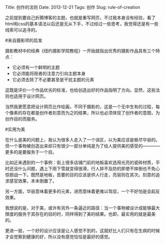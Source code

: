 Title: 创作的法则
Date: 2013-12-21
Tags: 创作
Slug: rule-of-creation

之前提到要自己折腾博客的主题，也就是重写网页，不过我本身没有经验，看了html和css的基本语法以后还是无从下手，不过经过一些思考，我觉得还是有一些线索可以追寻的。

#来自摄影师的启发

摄影教材中的经典《纽约摄影学院教程》一开始就指出优秀的摄影作品具有三个特点：

- 它必须有一个鲜明的主题
- 它必须能将观者的注意力引向主题本身
- 它必须去除了不必要甚至是干扰主题的元素

这既是评价一个作品优劣的标准，也给创造出好的作品指明了方向。显然，这些法则也适用于设计网页。

当然我更愿意把设计网页比作绘画，不同于摄影的，这是一个无中生有的过程，每个像素的存在都是创作者刻意而为之的结果，所以也必须体现了创作者的意图，为创作目的而服务。

#实用为美

在什么是美的问题上，我认为很多人走入了一个误区，以为美应该是极尽华丽的。但一个事物被创造出来却只有很少一部分单纯是为了给人提供美的感受的————更多的是要服务于一个目。

比如近来遇到的一个事例：街上很多店铺门前的地板喜欢选用光亮的瓷砖材质，平时还没什么问题，遇上下雨下雪就变得很滑，行人猝不及防的即使不摔倒也不免心惊胆战一下。既然是地板，首要的目的应该是供人行走，亮丽则在其次。刻意的追求感官效果，本末倒置了。

另一方面，华丽意味着更多的元素，进而意味着更难以驾驭，一个不好怕是会起反效果。

我想说的是，对于美，或许有另外一条逼近的路径：当一个事物被设计成能够最大限度的服务于其存在的目的时，同样得到了美的结果。也即，最实用的就是最美的。

更进一层，一个好的设计应该是让人感觉不到的，这就好比人们只有在生病的时候才会觉察到健康的好，所以没有感觉恰恰是最好的感觉。


